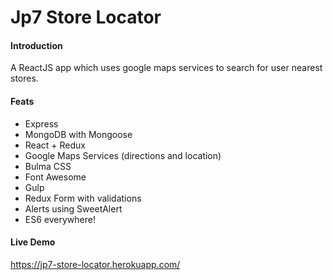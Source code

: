# Jp7 Store Locator

#### Introduction

A ReactJS app which uses google maps services to search for user nearest stores.

#### Feats

* Express
* MongoDB with Mongoose
* React + Redux
* Google Maps Services (directions and location)
* Bulma CSS
* Font Awesome
* Gulp
* Redux Form with validations
* Alerts using SweetAlert
* ES6 everywhere!

####  Live Demo

https://jp7-store-locator.herokuapp.com/
